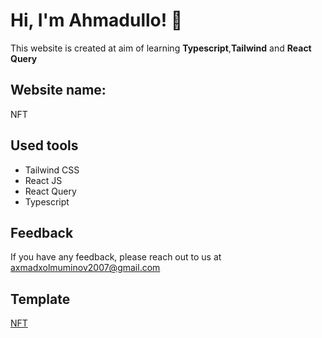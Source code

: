 # Hi, I'm Ahmadullo! 👋

This website is created at aim of learning **Typescript**,**Tailwind** and **React Query**

## Website name:
NFT

## Used tools

- Tailwind CSS
- React JS
- React Query
- Typescript

## Feedback

If you have any feedback, please reach out to us at axmadxolmuminov2007@gmail.com

## Template
[NFT](https://www.figma.com/file/HqjPs8W8zwlcRsApQqA1s8/NFTWebsitelandingpage?node-id=1-24&t=7E95VmwDogBoN2o1-0)